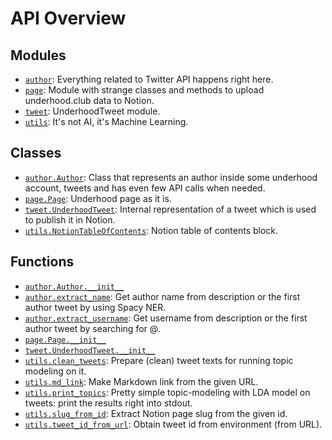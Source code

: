 <!-- markdownlint-disable -->

# API Overview

## Modules

- [`author`](./author.md#module-author): Everything related to Twitter API happens right here.
- [`page`](./page.md#module-page): Module with strange classes and methods to upload underhood.club data to Notion.
- [`tweet`](./tweet.md#module-tweet): UnderhoodTweet module.
- [`utils`](./utils.md#module-utils): It's not AI, it's Machine Learning.

## Classes

- [`author.Author`](./author.md#class-author): Class that represents an author inside some underhood account, tweets and has even few API calls when needed.
- [`page.Page`](./page.md#class-page): Underhood page as it is.
- [`tweet.UnderhoodTweet`](./tweet.md#class-underhoodtweet): Internal representation of a tweet which is used to publish it in Notion.
- [`utils.NotionTableOfContents`](./utils.md#class-notiontableofcontents): Notion table of contents block.

## Functions

- [`author.Author.__init__`](./author.md#function-__init__)
- [`author.extract_name`](./author.md#function-extract_name): Get author name from description or the first author tweet by using Spacy NER.
- [`author.extract_username`](./author.md#function-extract_username): Get username from description or the first author tweet by searching for @.
- [`page.Page.__init__`](./page.md#function-__init__)
- [`tweet.UnderhoodTweet.__init__`](./tweet.md#function-__init__)
- [`utils.clean_tweets`](./utils.md#function-clean_tweets): Prepare (clean) tweet texts for running topic modeling on it.
- [`utils.md_link`](./utils.md#function-md_link): Make Markdown link from the given URL.
- [`utils.print_topics`](./utils.md#function-print_topics): Pretty simple topic-modeling with LDA model on tweets: print the results right into stdout.
- [`utils.slug_from_id`](./utils.md#function-slug_from_id): Extract Notion page slug from the given id.
- [`utils.tweet_id_from_url`](./utils.md#function-tweet_id_from_url): Obtain tweet id from environment (from URL).
